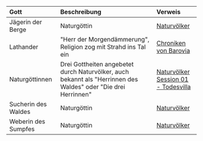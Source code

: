 | Gott | Beschreibung | Verweis |
|:------------|:----------------|:----------------|
| Jägerin der Berge | Naturgöttin | [Naturvölker](https://lolindhir.github.io/PnP/campaigns/strahd/factions/naturvölker) |
| Lathander | "Herr der Morgendämmerung", Religion zog mit Strahd ins Tal ein | [Chroniken von Barovia](https://lolindhir.github.io/PnP/campaigns/strahd/compendium/lore/chronicles_barovia) |
| Naturgöttinnen | Drei Gottheiten angebetet durch Naturvölker, auch bekannt als "Herrinnen des Waldes" oder "Die drei Herrinnen" | [Naturvölker](https://lolindhir.github.io/PnP/campaigns/strahd/factions/naturvölker)<br>[Session 01 - Todesvilla](https://lolindhir.github.io/PnP/campaigns/strahd/sessions/session001) |
| Sucherin des Waldes | Naturgöttin | [Naturvölker](https://lolindhir.github.io/PnP/campaigns/strahd/factions/naturvölker) |
| Weberin des Sumpfes | Naturgöttin | [Naturvölker](https://lolindhir.github.io/PnP/campaigns/strahd/factions/naturvölker) |
